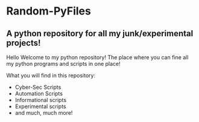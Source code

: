 # Random-PyFiles

## A python repository for all my junk/experimental projects!

Hello Welcome to my python repository! The place where you can fine all my python programs and scripts in one place!

What you will find in this repository:

* Cyber-Sec Scripts
* Automation Scripts
* Informational scripts
* Experimental scripts
* and much, much more!
